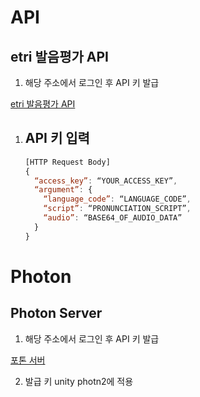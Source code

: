 # API

## etri 발음평가 API

1. 해당 주소에서 로그인 후 API 키 발급

[etri 발음평가 API](https://apis.map.https://aiopen.etri.re.kr/guide_pronunciation.php.com/)

1. API 키 입력
    - 
    
    ```jsx
    [HTTP Request Body]
    {
      “access_key”: “YOUR_ACCESS_KEY”,
      “argument”: {
        “language_code”: “LANGUAGE_CODE”,
        “script”: “PRONUNCIATION_SCRIPT”,
        “audio”: “BASE64_OF_AUDIO_DATA”
      }
    }
    ```


# Photon

## Photon Server

1. 해당 주소에서 로그인 후 API 키 발급

[포톤 서버](https://www.photonengine.com/)

2. 발급 키 unity photn2에 적용 
